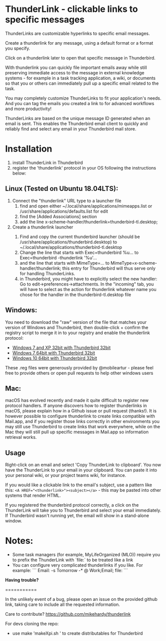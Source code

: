 <b>ThunderLink - clickable links to specific messages</b>
=========

ThunderLinks are customizable hyperlinks to specific email messages.

Create a thunderlink for any message, using a default format or a format you specify.

Click on a thunderlink later to open that specific message in Thunderbird.

With thunderlink you can quickly file important emails away while still preserving immediate access to the message in external knowledge systems - for example in a task tracking application, a wiki, or documents so that you or others can immediately pull up a specific email related to the task.

You may completely customize ThunderLinks to fit your application's needs. And you can tag the emails you created a link to for advanced workflows and more productivity!

ThunderLinks are based on the unique message ID generated when an email is sent. This enables the Thunderbird email client to quickly and reliably find and select any email in your Thunderbird mail store.

<b>Installation</b>
========
<ol>
<li>install ThunderLink in Thunderbird</li>
<li>register the 'thunderlink' protocol in your OS following the instructions below:</li>
</ol>
 </b>

   <b>Linux (Tested on Ubuntu 18.04LTS):</b>
   --------------------------
   <ol>
   <li>Connect the "thunderlink" URL type to a launcher file 
   <ol>
   <li>find and open either ~/.local/share/applications/mimeapps.list or /usr/share/applications/defaults.list for edit</li>
   <li>find the [Added Associations] section</li>
   <li>add the line x-scheme-handler/thunderlink=thunderbird-tl.desktop;</li>
   </ol>
   <li>Create a thunderlink launcher</li>
   <ol>
   <li>Find and copy the current thunderbird launcher (should be /usr/share/applications/thunderbird.desktop) to ~/.local/share/applications/thunderbird-tl.desktop </li>
   <li>Change the line that starts with
   Exec=thunderbird %u...
   to
   Exec=thunderbird -thunderlink '%u'...</li>
   <li>and the line that starts with
   MimeType=...
   to
   MimeType=x-scheme-handler/thunderlink;
   this entry for Thunderbird will thus serve only for handling ThunderLinks.</li>
   <li>in Thunderbird, you might have to explicitly select the new handler: Go to edit->preferences->attachments. In the "incoming" tab, you will have to select as the action for thunderlink whatever name you chose for the handler in the thunderbird-tl.desktop file</li>
   </ol>
   </ol>

   <b>Windows:</b>
   ------------------------------------------------------------------------------------------------
   You need to download the "raw" version of the file that matches your version of Windows and Thunderbird, then double-click + confirm the registry script to merge it in to your registry and enable the thunderlink protocol:
   - [Windows 7 and XP 32bit with Thunderbird 32bit](ThunderLink_WINXP_WIN7_32bit_Thunderbird_32bit.reg)
   - [Windows 7 64bit with Thunderbird 32bit](ThunderLink_WIN7_64bit_Thunderbird_32bit.reg)
   - [Windows 10 64bit with Thunderbird 32bit](ThunderLink_WIN10_64bit_Thunderbird_32bit.reg)
   
   These .reg files were generously provided by @mobileartur - please feel free to provide others or open pull requests to help other windows users

   <b>Mac:</b>
   ------------------------------------------------------------------------------------------------
   macOS has evolved recently and made it quite difficult to register new protocol handlers. If anyone discovers how to register thunderlinks in macOS, please explain how in a Github issue or pull request (thanks!). It is however possible to configure thunderlink to create links compatible with Mail.app, and if you register those links correctly in other environments you may still use Thunderbird to create links that work everywhere, while on the Mac they will still pull up specific messages in Mail.app so information retrieval works.
   
   <b>Usage</b>
   ---------------------------
   
   Right-click on an email and select 'Copy ThunderLink to clipboard'. You now have the ThunderLink to your email in your clipboard. You can paste it into your personal wiki, or your project teams wiki, for instance.

   If you would like a clickable link to the email's subject, use a pattern like this: `<A HREF="<thunderlink>"><subject></a>` - this may be pasted into other systems that render HTML.

   If you registered the thunderbird protocol correctly, a click on the ThunderLink will take you to Thunderbird and select your email immediately. If Thunderbird wasn't running yet, the email will show in a stand-alone window.

   
   <b>Notes:</b>
   =====
   <ul>
   <li>Some task managers (for example, MyLifeOrganized (MLO)) require you to prefix the ThunderLink with `file:` to be treated like a link</li>
   <li>You can configure very complicated thunderlinks if you like. For example:
   ```
   Email: <subject>   -s Tomorrow -*   @ Work;Email; 
   file:<thunderlink>
   ```
   </li>
   </ul>


   <b>Having trouble?</b>
   
   ===========
   
   In the unlikely event of a bug, please open an issue on the provided github link, taking care to include all the requested information.

   Care to contribute? https://github.com/mikehardy/thunderlink

   For devs cloning the repo:
   
   - use make 'makeXpi.sh <release-number>' to create distributables for Thunderbird
